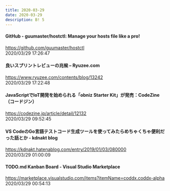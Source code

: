 ```yaml
---
title: 2020-03-29
date: 2020-03-29
description: B! 5
---
```


#### GitHub - guumaster/hostctl: Manage your hosts file like a pro!
https://github.com/guumaster/hostctl<br>
2020/03/29 17:26:47<br>


#### 良いスプリントレビューの兆候 – Ryuzee.com
https://www.ryuzee.com/contents/blog/13242<br>
2020/03/29 17:22:48<br>


#### JavaScriptでIoT開発を始められる「obniz Starter Kit」が発売：CodeZine（コードジン）
https://codezine.jp/article/detail/12132<br>
2020/03/29 09:52:45<br>


#### VS CodeのGo言語テストコード生成ツールを使ってみたらめちゃくちゃ便利だった話とか - kdnakt blog
https://kdnakt.hatenablog.com/entry/2019/01/03/080000<br>
2020/03/29 01:00:09<br>


####         TODO.md Kanban Board - Visual Studio Marketplace    
https://marketplace.visualstudio.com/items?itemName=coddx.coddx-alpha<br>
2020/03/29 00:54:13<br>


